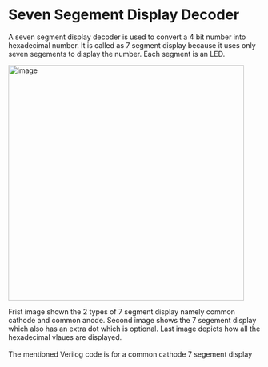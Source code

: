 # Seven Segement Display Decoder
A seven segment display decoder is used to convert a 4 bit number into hexadecimal number. 
It is called as 7 segment display because it uses only seven segements to display the number. Each segment is an LED. 

<img width="471" alt="image" src="https://github.com/poojitha-lagidi/seven-segment-display-decoder/assets/160959553/b33eb908-07c3-4cf3-b7d8-de92ce29eb95">

Frist image shown the 2 types of 7 segment display namely common cathode and common anode.
Second image shows the 7 segement display which also has an extra dot which is optional.
Last image depicts how all the hexadecimal vlaues are displayed.
\
\
The mentioned Verilog code is for a common cathode 7 segement display
